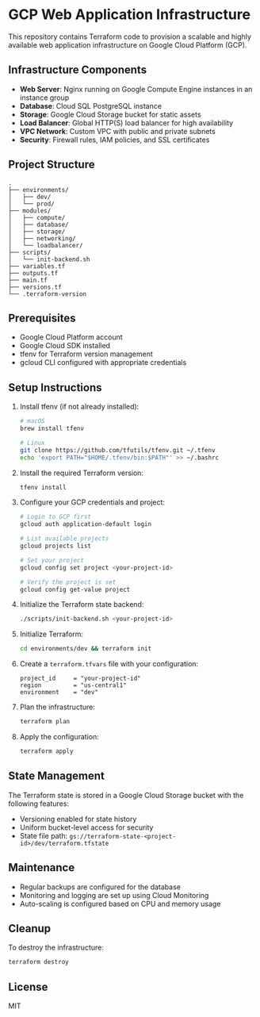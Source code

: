 # GCP Web Application Infrastructure

This repository contains Terraform code to provision a scalable and highly available web application infrastructure on Google Cloud Platform (GCP).

## Infrastructure Components

- **Web Server**: Nginx running on Google Compute Engine instances in an instance group
- **Database**: Cloud SQL PostgreSQL instance
- **Storage**: Google Cloud Storage bucket for static assets
- **Load Balancer**: Global HTTP(S) load balancer for high availability
- **VPC Network**: Custom VPC with public and private subnets
- **Security**: Firewall rules, IAM policies, and SSL certificates

## Project Structure

```
.
├── environments/
│   ├── dev/
│   └── prod/
├── modules/
│   ├── compute/
│   ├── database/
│   ├── storage/
│   ├── networking/
│   └── loadbalancer/
├── scripts/
│   └── init-backend.sh
├── variables.tf
├── outputs.tf
├── main.tf
├── versions.tf
└── .terraform-version
```

## Prerequisites

- Google Cloud Platform account
- Google Cloud SDK installed
- tfenv for Terraform version management
- gcloud CLI configured with appropriate credentials

## Setup Instructions

1. Install tfenv (if not already installed):
   ```bash
   # macOS
   brew install tfenv

   # Linux
   git clone https://github.com/tfutils/tfenv.git ~/.tfenv
   echo 'export PATH="$HOME/.tfenv/bin:$PATH"' >> ~/.bashrc
   ```

2. Install the required Terraform version:
   ```bash
   tfenv install
   ```

3. Configure your GCP credentials and project:
   ```bash
   # Login to GCP first
   gcloud auth application-default login

   # List available projects
   gcloud projects list

   # Set your project
   gcloud config set project <your-project-id>

   # Verify the project is set
   gcloud config get-value project
   ```

4. Initialize the Terraform state backend:
   ```bash
   ./scripts/init-backend.sh <your-project-id>
   ```

5. Initialize Terraform:
   ```bash
   cd environments/dev && terraform init
   ```

6. Create a `terraform.tfvars` file with your configuration:
   ```hcl
   project_id     = "your-project-id"
   region         = "us-central1"
   environment    = "dev"
   ```

7. Plan the infrastructure:
   ```bash
   terraform plan
   ```

8. Apply the configuration:
   ```bash
   terraform apply
   ```

## State Management

The Terraform state is stored in a Google Cloud Storage bucket with the following features:
- Versioning enabled for state history
- Uniform bucket-level access for security
- State file path: `gs://terraform-state-<project-id>/dev/terraform.tfstate`


## Maintenance

- Regular backups are configured for the database
- Monitoring and logging are set up using Cloud Monitoring
- Auto-scaling is configured based on CPU and memory usage

## Cleanup

To destroy the infrastructure:
```bash
terraform destroy
```

## License

MIT